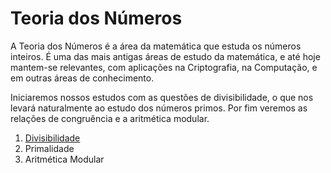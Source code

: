 Teoria dos Números
==================

A Teoria dos Números é a área da matemática que estuda os números inteiros. É uma das mais 
antigas áreas de estudo da matemática, e até hoje mantem-se relevantes, com aplicações na
Criptografia, na Computação, e em outras áreas de conhecimento.

Iniciaremos nossos estudos com as questões de divisibilidade, o que nos levará naturalmente ao
estudo dos números primos. Por fim veremos as relações de congruência e a aritmética modular.

1. [Divisibilidade](Divisibilidade.md)
1. Primalidade
1. Aritmética Modular
